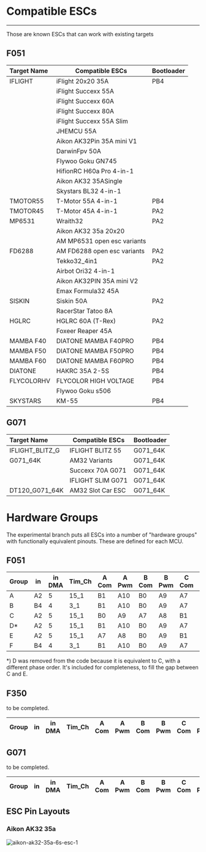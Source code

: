 # Compatible ESCs
***
Those are known ESCs that can work with existing targets

## F051
|Target Name| Compatible ESCs   |Bootloader|
| :-----    | ----              | ----     |
|IFLIGHT    |iFlight 20x20 35A  |PB4       |
|           |iFlight Succexx 55A|          |
|           |iFlight Succexx 60A|          |
|           |iFlight Succexx 80A|          |
|           |iFlight Succexx 55A Slim|     |
|           |JHEMCU 55A         |          |
|           |Aikon AK32Pin 35A mini V1|    |
|           |DarwinFpv 50A      |          |
|           |Flywoo Goku GN745  |          |
|           |HifionRC H60a Pro 4-in-1|     |
|           |Aikon AK32 35ASingle|         | 
|           |Skystars BL32 4-in-1|         |
|TMOTOR55   |T-Motor 55A 4-in-1 |PB4       |
|TMOTOR45   |T-Motor 45A 4-in-1 |PA2       |
|MP6531     |Wraith32           |PA2          |
|           |Aikon AK32 35a 20x20|          |
|           |AM MP6531 open esc variants|  |
|FD6288     |AM FD6288 open esc variants|PA2|
|           |Tekko32_4in1       |PA2       |
|           |Airbot Ori32 4-in-1|          |
|           |Aikon AK32PIN 35A mini V2|    |
|           |Emax Formula32 45A|     |
|SISKIN     |Siskin 50A         |PA2       |
|           |RacerStar Tatoo 8A |          |
|HGLRC      |HGLRC 60A (T-Rex)         |PA2       |
|           |Foxeer Reaper 45A|            |
|MAMBA F40  |DIATONE MAMBA F40PRO|PB4      |
|MAMBA F50  |DIATONE MAMBA F50PRO|PB4      |
|MAMBA F60  |DIATONE MAMBA F60PRO|PB4      |
|DIATONE    |HAKRC 35A 2-5S     |PB4       |
|FLYCOLORHV |FLYCOLOR HIGH VOLTAGE|  PB4   |
|           |Flywoo Goku s506     |        |
|SKYSTARS   |KM-55                |  PB4   |

## G071
|Target Name| Compatible ESCs   |Bootloader|
| :-----    | ----              | ----     |
|IFLIGHT_BLITZ_G|IFLIGHT BLITZ 55  | G071_64K|
|G071_64K       |AM32 Variants | G071_64K|
|               |Succexx 70A G071  | G071_64K|
|               |IFLIGHT SLIM G071 | G071_64K|
|DT120_G071_64K |AM32 Slot Car ESC | G071_64K|

# Hardware Groups
The experimental branch puts all ESCs into a number of "hardware groups" with functionally equivalent pinouts. These are defined for each MCU.

## F051
Group       | in | in DMA | Tim_Ch | A Com | A Pwm | B Com | B Pwm | C Com | C Pwm | A Fb | B Fb | C Fb | Ref Fb | PWM side | Com drv | Com pol | Pwm drv | Pwm pol
------------|----|-----|--------|-----|-----|-----|-----|-----|-----|----|----|----|----|------|-----|-----|-----|-----
A           | A2 |  5  | 15_1   | B1  | A10 | B0  | A9  | A7  | A8  | A5 | A4 | A0 | A1 | high | PP  | pos | PP  | pos
B           | B4 |  4  | 3_1    | B1  | A10 | B0  | A9  | A7  | A8  | A0 | A4 | A5 | A1 | high | PP  | pos | PP  | pos
C           | A2 |  5  | 15_1   | B0  | A9  | A7  | A8  | B1  | A10 | A4 | A5 | A0 | A1 | high | PP  | pos | PP  | pos
D*          | A2 |  5  | 15_1   | B1  | A10 | B0  | A9  | A7  | A8  | A0 | A4 | A5 | A1 | high | PP  | pos | PP  | pos
E           | A2 |  5  | 15_1   | A7  | A8  | B0  | A9  | B1  | A10 | A0 | A4 | A5 | A1 | high | PP  | pos | PP  | pos
F           | B4 |  4  | 3_1    | B1  | A10 | B0  | A9  | A7  | A8  | A5 | A0 | A4 | A1 | high | PP  | pos | PP  | pos

*) D was removed from the code because it is equivalent to C, with a different phase order. It's included for completeness, to fill the gap between C and E.

## F350
to be completed.

Group       | in | in DMA | Tim_Ch | A Com | A Pwm | B Com | B Pwm | C Com | C Pwm | A Fb | B Fb | C Fb | PWM side | Com drv | Com pol | Pwm drv | Pwm pol
------------|----|-----|--------|-----|-----|-----|-----|-----|-----|----|----|----|------|-----|-----|-----|-----

## G071
to be completed.

Group       | in | in DMA | Tim_Ch | A Com | A Pwm | B Com | B Pwm | C Com | C Pwm | A Fb | B Fb | C Fb | PWM side | Com drv | Com pol | Pwm drv | Pwm pol
------------|----|-----|--------|-----|-----|-----|-----|-----|-----|----|----|----|------|-----|-----|-----|-----

## ESC Pin Layouts
### Aikon AK32 35a
![aikon-ak32-35a-6s-esc-1](https://user-images.githubusercontent.com/29710771/144151056-4ff6e243-13ba-42cc-9785-60e76fd90b95.jpg)